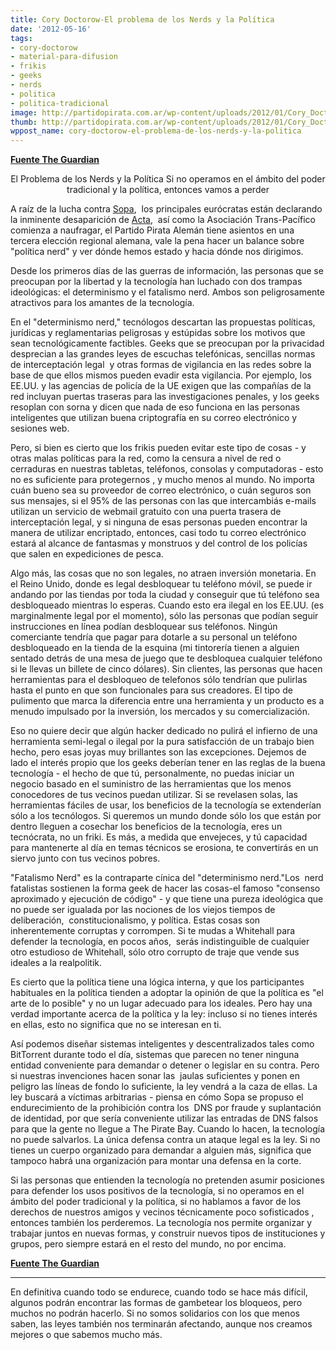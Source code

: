 ```yaml
---
title: Cory Doctorow-El problema de los Nerds y la Política
date: '2012-05-16'
tags:
- cory-doctorow
- material-para-difusion
- frikis
- geeks
- nerds
- politica
- politica-tradicional
image: http://partidopirata.com.ar/wp-content/uploads/2012/01/Cory_Doctorow_in_Borough_Market.jpg
thumb: http://partidopirata.com.ar/wp-content/uploads/2012/01/Cory_Doctorow_in_Borough_Market-150x150.jpg
wppost_name: cory-doctorow-el-problema-de-los-nerds-y-la-politica
---
```


<strong><a href="http://www.guardian.co.uk/technology/2012/may/14/problem-nerd-politics?CMP=twt_gu" target="_blank">Fuente The Guardian</a></strong>
<p style="text-align: center;">El Problema de los Nerds y la Política
Si no operamos en el ámbito del poder tradicional y la política, entonces vamos a perder</p>
A raíz de la lucha contra <a title="More from guardian.co.uk on Sopa" href="http://www.guardian.co.uk/technology/sopa">Sopa</a>,  los principales eurócratas están declarando la inminente desaparición de <a title="More from guardian.co.uk on Acta" href="http://www.guardian.co.uk/technology/acta">Acta</a>,  así como la Asociación Trans-Pacífico comienza a naufragar, el Partido Pirata Alemán tiene asientos en una tercera elección regional alemana, vale la pena hacer un balance sobre  "política nerd" y ver dónde hemos estado y hacia dónde nos dirigimos.

Desde los primeros días de las guerras de información, las personas que se preocupan por la libertad y la tecnología han luchado con dos trampas ideológicas: el determinismo y el fatalismo nerd. Ambos son peligrosamente atractivos para los amantes de la tecnología.

En el "determinismo nerd," tecnólogos descartan las propuestas políticas, jurídicas y reglamentarias peligrosas y estúpidas sobre los motivos que sean tecnológicamente factibles. Geeks que se preocupan por la privacidad desprecian a las grandes leyes de escuchas telefónicas, sencillas normas de interceptación legal  y otras formas de vigilancia en las redes sobre la base de que ellos mismos pueden evadir esta vigilancia. Por ejemplo, los EE.UU. y las agencias de policía de la UE exigen que las compañías de la red incluyan puertas traseras para las investigaciones penales, y los geeks resoplan con sorna y dicen que nada de eso funciona en las personas inteligentes que utilizan buena criptografía en su correo electrónico y sesiones web.

Pero, si bien es cierto que los frikis pueden evitar este tipo de cosas - y otras malas políticas para la red, como la censura a nivel de red o cerraduras en nuestras tabletas, teléfonos, consolas y computadoras - esto no es suficiente para protegernos , y mucho menos al mundo. No importa cuán bueno sea su proveedor de correo electrónico, o cuán seguros son sus mensajes, si el 95% de las personas con las que intercambiás e-mails utilizan un servicio de webmail gratuito con una puerta trasera de interceptación legal, y si ninguna de esas personas pueden encontrar la manera de utilizar encriptado, entonces, casi todo tu correo electrónico estará al alcance de fantasmas y monstruos y del control de los policías que salen en expediciones de pesca.

Algo más, las cosas que no son legales, no atraen inversión monetaria. En el Reino Unido, donde es legal desbloquear tu teléfono móvil, se puede ir andando por las tiendas por toda la ciudad y conseguir que tú teléfono sea desbloqueado mientras lo esperas. Cuando esto era ilegal en los EE.UU. (es marginalmente legal por el momento), sólo las personas que podían seguir instrucciones en línea podían desbloquear sus teléfonos. Ningún comerciante tendría que pagar para dotarle a su personal un teléfono desbloqueado en la tienda de la esquina (mi tintorería tienen a alguien sentado detrás de una mesa de juego que te desbloquea cualquier teléfono si le llevas un billete de cinco dólares). Sin clientes, las personas que hacen herramientas para el desbloqueo de telefonos sólo tendrían que pulirlas hasta el punto en que son funcionales para sus creadores. El tipo de pulimento que marca la diferencia entre una herramienta y un producto es a menudo impulsado por la inversión, los mercados y su comercialización.

Eso no quiere decir que algún hacker dedicado no pulirá el infierno de una herramienta semi-legal o ilegal por la pura satisfacción de un trabajo bien hecho, pero esas joyas muy brillantes son las excepciones. Dejemos de lado el interés propio que los geeks deberían tener en las reglas de la buena tecnología - el hecho de que tú, personalmente, no puedas iniciar un negocio basado en el suministro de las herramientas que los menos conocedores de tus vecinos puedan utilizar. Si se revelasen solas, las herramientas fáciles de usar, los beneficios de la tecnología se extenderían sólo a los tecnólogos. Si queremos un mundo donde sólo los que están por dentro lleguen a cosechar los beneficios de la tecnología, eres un tecnócrata, no un friki. Es más, a medida que envejeces, y tú capacidad para mantenerte al día en temas técnicos se erosiona, te convertirás en un siervo junto con tus vecinos pobres.

"Fatalismo Nerd" es la contraparte cínica del "determinismo nerd."Los  nerd fatalistas sostienen la forma geek de hacer las cosas-el famoso "consenso aproximado y ejecución de código" - y que tiene una pureza ideológica que no puede ser igualada por las nociones de los viejos tiempos de deliberación,  constitucionalismo, y política. Estas cosas son inherentemente corruptas y corrompen. Si te mudas a Whitehall para defender la tecnología, en pocos años,  serás indistinguible de cualquier otro estudioso de Whitehall, sólo otro corrupto de traje que vende sus ideales a la realpolitik.

Es cierto que la política tiene una lógica interna, y que los participantes habituales en la política tienden a adoptar la opinión de que la política es "el arte de lo posible" y no un lugar adecuado para los ideales. Pero hay una verdad importante acerca de la política y la ley: incluso si no tienes interés en ellas, esto no significa que no se interesan en ti.

Así podemos diseñar sistemas inteligentes y descentralizados tales como BitTorrent durante todo el día, sistemas que parecen no tener ninguna entidad conveniente para demandar o detener o legislar en su contra. Pero si nuestras invenciones hacen sonar las  jaulas suficientes y ponen en peligro las líneas de fondo lo suficiente, la ley vendrá a la caza de ellas. La ley buscará a víctimas arbitrarias - piensa en cómo Sopa se propuso el endurecimiento de la prohibición contra los  DNS por fraude y suplantación de identidad, por que sería conveniente utilizar las entradas de DNS falsos para que la gente no llegue a The Pirate Bay. Cuando lo hacen, la tecnología no puede salvarlos. La única defensa contra un ataque legal es la ley. Si no tienes un cuerpo organizado para demandar a alguien más, significa que tampoco habrá una organización para montar una defensa en la corte.

Si las personas que entienden la tecnología no pretenden asumir posiciones para defender los usos positivos de la tecnología, si no operamos en el ámbito del poder tradicional y la política, si no hablamos a favor de los derechos de nuestros amigos y vecinos técnicamente poco sofisticados , entonces también los perderemos. La tecnología nos permite organizar y trabajar juntos en nuevas formas, y construir nuevos tipos de instituciones y grupos, pero siempre estará en el resto del mundo, no por encima.

<strong><a href="http://www.guardian.co.uk/technology/2012/may/14/problem-nerd-politics?CMP=twt_gu" target="_blank">Fuente The Guardian</a>
</strong>

<hr />

En definitiva cuando todo se endurece, cuando todo se hace más difícil, algunos podrán encontrar las formas de gambetear los bloqueos, pero muchos no podrán hacerlo. Si no somos solidarios con los que menos saben, las leyes también nos terminarán afectando, aunque nos creamos mejores o que sabemos mucho más.

